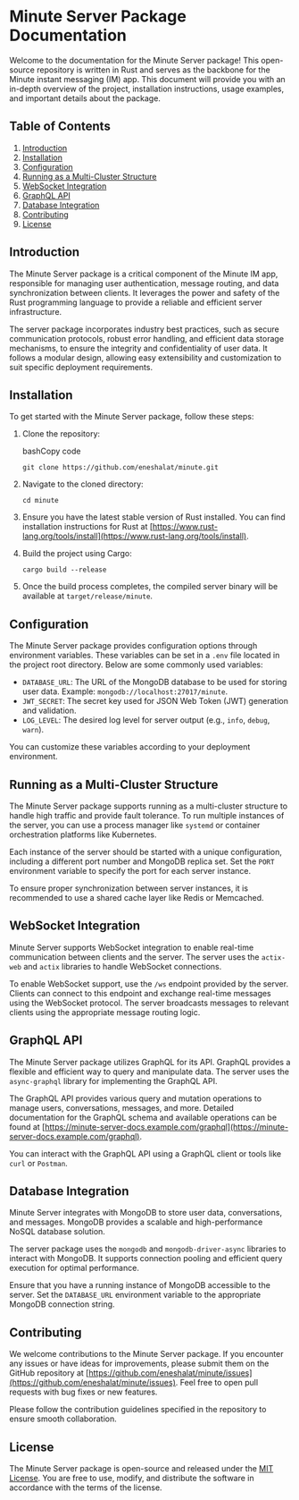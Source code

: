 
# Minute Server Package Documentation

Welcome to the documentation for the Minute Server package! This open-source repository is written in Rust and serves as the backbone for the Minute instant messaging (IM) app. This document will provide you with an in-depth overview of the project, installation instructions, usage examples, and important details about the package.

## Table of Contents

1.  [Introduction](#introduction)
2.  [Installation](#installation)
3.  [Configuration](#configuration)
4.  [Running as a Multi-Cluster Structure](#running-as-a-multi-cluster-structure)
5.  [WebSocket Integration](#websocket-integration)
6.  [GraphQL API](#graphql-api)
7.  [Database Integration](#database-integration)
8.  [Contributing](#contributing)
9.  [License](#license)

## Introduction

The Minute Server package is a critical component of the Minute IM app, responsible for managing user authentication, message routing, and data synchronization between clients. It leverages the power and safety of the Rust programming language to provide a reliable and efficient server infrastructure.

The server package incorporates industry best practices, such as secure communication protocols, robust error handling, and efficient data storage mechanisms, to ensure the integrity and confidentiality of user data. It follows a modular design, allowing easy extensibility and customization to suit specific deployment requirements.

## Installation

To get started with the Minute Server package, follow these steps:

1.  Clone the repository:
    
    bashCopy code
    
    `git clone https://github.com/eneshalat/minute.git` 
    
2.  Navigate to the cloned directory:
    
    `cd minute` 
    
3.  Ensure you have the latest stable version of Rust installed. You can find installation instructions for Rust at [https://www.rust-lang.org/tools/install](https://www.rust-lang.org/tools/install).
    
4.  Build the project using Cargo:

    `cargo build --release` 
    
5.  Once the build process completes, the compiled server binary will be available at `target/release/minute`.
    

## Configuration

The Minute Server package provides configuration options through environment variables. These variables can be set in a `.env` file located in the project root directory. Below are some commonly used variables:

-   `DATABASE_URL`: The URL of the MongoDB database to be used for storing user data. Example: `mongodb://localhost:27017/minute`.
-   `JWT_SECRET`: The secret key used for JSON Web Token (JWT) generation and validation.
-   `LOG_LEVEL`: The desired log level for server output (e.g., `info`, `debug`, `warn`).

You can customize these variables according to your deployment environment.

## Running as a Multi-Cluster Structure

The Minute Server package supports running as a multi-cluster structure to handle high traffic and provide fault tolerance. To run multiple instances of the server, you can use a process manager like `systemd` or container orchestration platforms like Kubernetes.

Each instance of the server should be started with a unique configuration, including a different port number and MongoDB replica set. Set the `PORT` environment variable to specify the port for each server instance.

To ensure proper synchronization between server instances, it is recommended to use a shared cache layer like Redis or Memcached.

## WebSocket Integration

Minute Server supports WebSocket integration to enable real-time communication between clients and the server. The server uses the `actix-web` and `actix` libraries to handle WebSocket connections.

To enable WebSocket support, use the `/ws` endpoint provided by the server. Clients can connect to this endpoint and exchange real-time messages using the WebSocket protocol. The server broadcasts messages to relevant clients using the appropriate message routing logic.

## GraphQL API

The Minute Server package utilizes GraphQL for its API. GraphQL provides a flexible and efficient way to query and manipulate data. The server uses the `async-graphql` library for implementing the GraphQL API.

The GraphQL API provides various query and mutation operations to manage users, conversations, messages, and more. Detailed documentation for the GraphQL schema and available operations can be found at [https://minute-server-docs.example.com/graphql](https://minute-server-docs.example.com/graphql).

You can interact with the GraphQL API using a GraphQL client or tools like `curl` or `Postman`.

## Database Integration

Minute Server integrates with MongoDB to store user data, conversations, and messages. MongoDB provides a scalable and high-performance NoSQL database solution.

The server package uses the `mongodb` and `mongodb-driver-async` libraries to interact with MongoDB. It supports connection pooling and efficient query execution for optimal performance.

Ensure that you have a running instance of MongoDB accessible to the server. Set the `DATABASE_URL` environment variable to the appropriate MongoDB connection string.

## Contributing

We welcome contributions to the Minute Server package. If you encounter any issues or have ideas for improvements, please submit them on the GitHub repository at [https://github.com/eneshalat/minute/issues](https://github.com/eneshalat/minute/issues). Feel free to open pull requests with bug fixes or new features.

Please follow the contribution guidelines specified in the repository to ensure smooth collaboration.

## License

The Minute Server package is open-source and released under the [MIT License](https://opensource.org/licenses/MIT). You are free to use, modify, and distribute the software in accordance with the terms of the license.